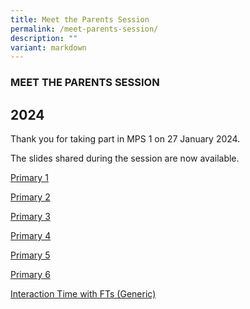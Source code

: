 ```yaml
---
title: Meet the Parents Session
permalink: /meet-parents-session/
description: ""
variant: markdown
---
```

### MEET THE PARENTS SESSION

2024
----
Thank you for taking part in MPS 1 on 27 January 2024.

The slides shared during the session are now available.

[Primary 1 ](https://drive.google.com/file/d/18NFUmxbmnk1wROii_pzzIxHTNuieyhER/view?usp=sharing)

[Primary 2 ](https://drive.google.com/file/d/1wX7uT0GYA062CGsJSs5uQWfUx3cPQVbp/view?usp=sharing)

[Primary 3 ](https://drive.google.com/file/d/1eJ9fl7UnOmceO1MPZ5QRv5ctKL4AiRAa/view?usp=sharing)

[Primary 4 ](https://drive.google.com/file/d/15vEbY1RN2RexRRlMUdMQuqu1QLEkrajh/view?usp=sharing)

[Primary 5 ](https://www.yunengpri.moe.edu.sg/undermaintenance/)

[Primary 6 ](https://www.yunengpri.moe.edu.sg/undermaintenance/)

[Interaction Time with FTs (Generic)](/files/Interaction_Time_with_FT.pdf)